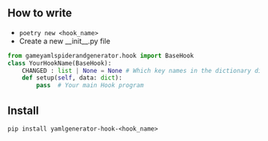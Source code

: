## How to write

- `poetry new <hook_name>`
- Create a new \_\_init\_\_.py file

```python
from gameyamlspiderandgenerator.hook import BaseHook
class YourHookName(BaseHook):
    CHANGED : list | None = None # Which key names in the dictionary did you change
    def setup(self, data: dict):
        pass  # Your main Hook program
```

## Install

```shell
pip install yamlgenerator-hook-<hook_name>
```
